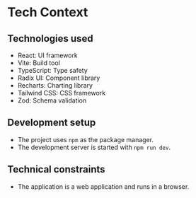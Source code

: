 # Tech Context

## Technologies used
- React: UI framework
- Vite: Build tool
- TypeScript: Type safety
- Radix UI: Component library
- Recharts: Charting library
- Tailwind CSS: CSS framework
- Zod: Schema validation

## Development setup
- The project uses `npm` as the package manager.
- The development server is started with `npm run dev`.

## Technical constraints
- The application is a web application and runs in a browser.
